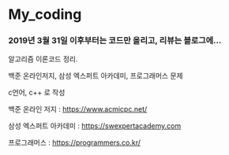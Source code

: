 # My_coding

### 2019년 3월 31일 이후부터는 코드만 올리고, 리뷰는 블로그에...

알고리즘 이론코드 정리.

백준 온라인저지, 삼성 엑스퍼트 아카데미, 프로그래머스 문제

c언어, c++ 로 작성



백준 온라인 저지 : https://www.acmicpc.net/

삼성 엑스퍼트 아카데미 : https://swexpertacademy.com

프로그래머스 : https://programmers.co.kr/

